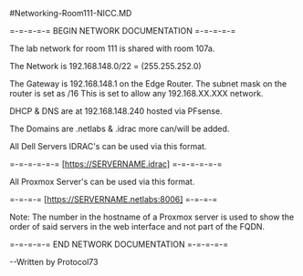 #Networking-Room111-NICC.MD

=-=-=-=-= BEGIN NETWORK DOCUMENTATION =-=-=-=-=

The lab network for room 111 is shared with room 107a.

The Network is 192.168.148.0/22 = (255.255.252.0)

The Gateway is 192.168.148.1 on the Edge Router.
The subnet mask on the router is set as /16
This is set to allow any 192.168.XX.XXX network.

DHCP & DNS are at 192.168.148.240 hosted via PFsense.

The Domains are .netlabs & .idrac more can/will be added.

All Dell Servers IDRAC's can be used via this format.

=-=-=-=-=-= [https://SERVERNAME.idrac] =-=-=-=-=-=

All Proxmox Server's can be used via this format.

=-=-=-= [https://SERVERNAME.netlabs:8006] =-=-=-=

 Note: The number in the hostname of a Proxmox
 server is used to show the order of said servers
 in the web interface and not part of the FQDN.

=-=-=-=-= END NETWORK DOCUMENTATION =-=-=-=-=

--Written by Protocol73
